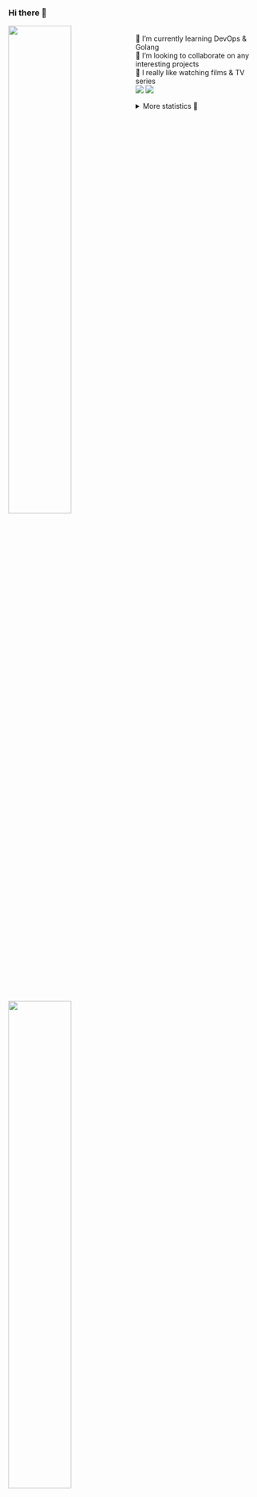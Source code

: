 ### Hi there 👋


[<img align="left" width="50%" src="https://github-readme-stats.vercel.app/api?username=rufusnufus&hide=issues&show_icons=true&count_private=true&theme=transparent&title_color=FF6F40&text_color=FBF9F8&icon_color=F48242&hide_border=true&hide_title=true#gh-dark-mode-only">](https://metrics.lecoq.io/rufusnufus#gh-dark-mode-only)
[<img align="left" width="50%" src="https://github-readme-stats.vercel.app/api?username=rufusnufus&hide=issues&show_icons=true&count_private=true&theme=transparent&title_color=FF6533&text_color=4D4644&icon_color=FF8038&hide_border=true&hide_title=true#gh-light-mode-only">](https://metrics.lecoq.io/rufusnufus#gh-light-mode-only)

<p>
  <br>
  🌱 I’m currently learning DevOps & Golang</br>
  👯 I’m looking to collaborate on any interesting projects</br>
  🎥 I really like watching films & TV series</br>
  <a href="https://linkedin.com/in/rufusnufus"><img src="https://img.shields.io/badge/linkedin-0077B5.svg?style=for-the-badge&logo=linkedin&logoColor=white"/></a>
  <a href="https://t.me/rufusnufus"><img src="https://img.shields.io/badge/-telegram-black?style=for-the-badge&color=blue&logo=telegram"/></a>
</p>

<p text-align="left">
<details>
  <summary>More statistics 👀</summary><br/>

<!--START_SECTION:waka-->
![Code Time](http://img.shields.io/badge/Code%20Time-135%20hrs%2018%20mins-blue)

![Profile Views](http://img.shields.io/badge/Profile%20Views-0-blue)

**I'm an Early 🐤** 

```text
🌞 Morning      119 commits       ████░░░░░░░░░░░░░░░░░░░░░   18.54 % 
🌆 Daytime      334 commits       █████████████░░░░░░░░░░░░   52.02 % 
🌃 Evening      157 commits       ██████░░░░░░░░░░░░░░░░░░░   24.45 % 
🌙 Night         32 commits       █░░░░░░░░░░░░░░░░░░░░░░░░   04.98 % 

```
📅 **I'm Most Productive on Monday** 

```text
Monday         137 commits       █████░░░░░░░░░░░░░░░░░░░░   21.34 % 
Tuesday        130 commits       █████░░░░░░░░░░░░░░░░░░░░   20.25 % 
Wednesday       95 commits       ███░░░░░░░░░░░░░░░░░░░░░░   14.80 % 
Thursday       111 commits       ████░░░░░░░░░░░░░░░░░░░░░   17.29 % 
Friday         108 commits       ████░░░░░░░░░░░░░░░░░░░░░   16.82 % 
Saturday        39 commits       █░░░░░░░░░░░░░░░░░░░░░░░░   06.07 % 
Sunday          22 commits       ░░░░░░░░░░░░░░░░░░░░░░░░░   03.43 % 

```


📊 **This Week I Spent My Time On** 

```text
💬 Programming Languages: 
YAML                     11 hrs 14 mins      ███████████░░░░░░░░░░░░░░   47.00 % 
Other                    7 hrs 52 mins       ████████░░░░░░░░░░░░░░░░░   32.94 % 
HCL                      1 hr 38 mins        █░░░░░░░░░░░░░░░░░░░░░░░░   06.89 % 
Bash                     1 hr 20 mins        █░░░░░░░░░░░░░░░░░░░░░░░░   05.60 % 
Python                   56 mins             █░░░░░░░░░░░░░░░░░░░░░░░░   03.95 % 

🔥 Editors: 
VS Code                  21 hrs 46 mins      ██████████████████████░░░   91.10 % 
iTerm2                   2 hrs 7 mins        ██░░░░░░░░░░░░░░░░░░░░░░░   08.90 % 

```

**I Mostly Code in Python** 

```text
Python                   9 repos             ███████░░░░░░░░░░░░░░░░░░   28.12 % 
Java                     4 repos             ███░░░░░░░░░░░░░░░░░░░░░░   12.50 % 
Jupyter Notebook         4 repos             ███░░░░░░░░░░░░░░░░░░░░░░   12.50 % 
JavaScript               3 repos             ██░░░░░░░░░░░░░░░░░░░░░░░   09.38 % 
HTML                     3 repos             ██░░░░░░░░░░░░░░░░░░░░░░░   09.38 % 

```



 Last Updated on 15/02/2023 00:42:37 UTC
<!--END_SECTION:waka-->

</details>
</p>
